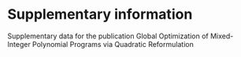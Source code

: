 # Supplementary information
Supplementary data for the publication Global Optimization of Mixed-Integer Polynomial Programs via Quadratic Reformulation
